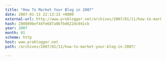 ```yaml
---
title: "How To Market Your Blog in 2007"
date: 2007-01-11 22:13:22 +0000
external-url: http://www.problogger.net/archives/2007/01/11/how-to-market-your-blog-in-2007/
hash: 280889bef44fe687a0bfbd622dc041cb
year: 2007
month: 01
scheme: http
host: www.problogger.net
path: /archives/2007/01/11/how-to-market-your-blog-in-2007/

---
```



